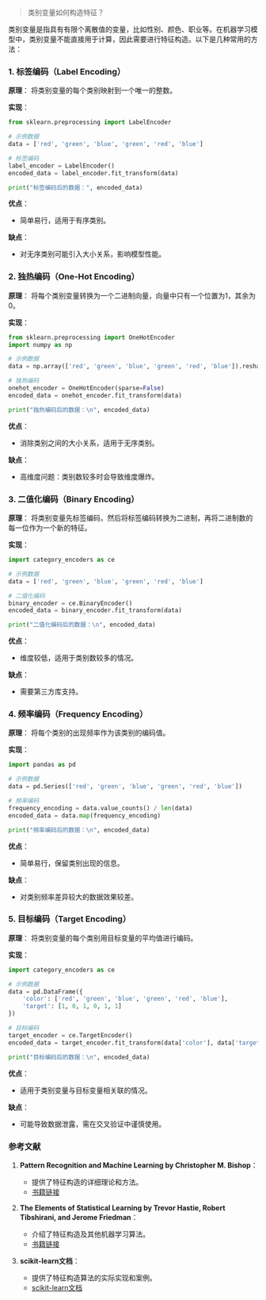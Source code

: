 > 类别变量如何构造特征？


类别变量是指具有有限个离散值的变量，比如性别、颜色、职业等。在机器学习模型中，类别变量不能直接用于计算，因此需要进行特征构造。以下是几种常用的方法：

### 1. 标签编码（Label Encoding）

**原理**：
将类别变量的每个类别映射到一个唯一的整数。

**实现**：
```python
from sklearn.preprocessing import LabelEncoder

# 示例数据
data = ['red', 'green', 'blue', 'green', 'red', 'blue']

# 标签编码
label_encoder = LabelEncoder()
encoded_data = label_encoder.fit_transform(data)

print("标签编码后的数据：", encoded_data)
```

**优点**：
- 简单易行，适用于有序类别。

**缺点**：
- 对无序类别可能引入大小关系，影响模型性能。

### 2. 独热编码（One-Hot Encoding）

**原理**：
将每个类别变量转换为一个二进制向量，向量中只有一个位置为1，其余为0。

**实现**：
```python
from sklearn.preprocessing import OneHotEncoder
import numpy as np

# 示例数据
data = np.array(['red', 'green', 'blue', 'green', 'red', 'blue']).reshape(-1, 1)

# 独热编码
onehot_encoder = OneHotEncoder(sparse=False)
encoded_data = onehot_encoder.fit_transform(data)

print("独热编码后的数据：\n", encoded_data)
```

**优点**：
- 消除类别之间的大小关系，适用于无序类别。

**缺点**：
- 高维度问题：类别数较多时会导致维度爆炸。

### 3. 二值化编码（Binary Encoding）

**原理**：
将类别变量先标签编码，然后将标签编码转换为二进制，再将二进制数的每一位作为一个新的特征。

**实现**：
```python
import category_encoders as ce

# 示例数据
data = ['red', 'green', 'blue', 'green', 'red', 'blue']

# 二值化编码
binary_encoder = ce.BinaryEncoder()
encoded_data = binary_encoder.fit_transform(data)

print("二值化编码后的数据：\n", encoded_data)
```

**优点**：
- 维度较低，适用于类别数较多的情况。

**缺点**：
- 需要第三方库支持。

### 4. 频率编码（Frequency Encoding）

**原理**：
将每个类别的出现频率作为该类别的编码值。

**实现**：
```python
import pandas as pd

# 示例数据
data = pd.Series(['red', 'green', 'blue', 'green', 'red', 'blue'])

# 频率编码
frequency_encoding = data.value_counts() / len(data)
encoded_data = data.map(frequency_encoding)

print("频率编码后的数据：\n", encoded_data)
```

**优点**：
- 简单易行，保留类别出现的信息。

**缺点**：
- 对类别频率差异较大的数据效果较差。

### 5. 目标编码（Target Encoding）

**原理**：
将类别变量的每个类别用目标变量的平均值进行编码。

**实现**：
```python
import category_encoders as ce

# 示例数据
data = pd.DataFrame({
    'color': ['red', 'green', 'blue', 'green', 'red', 'blue'],
    'target': [1, 0, 1, 0, 1, 1]
})

# 目标编码
target_encoder = ce.TargetEncoder()
encoded_data = target_encoder.fit_transform(data['color'], data['target'])

print("目标编码后的数据：\n", encoded_data)
```

**优点**：
- 适用于类别变量与目标变量相关联的情况。

**缺点**：
- 可能导致数据泄露，需在交叉验证中谨慎使用。

### 参考文献

1. **Pattern Recognition and Machine Learning by Christopher M. Bishop**：
   - 提供了特征构造的详细理论和方法。
   - [书籍链接](https://www.springer.com/gp/book/9780387310732)

2. **The Elements of Statistical Learning by Trevor Hastie, Robert Tibshirani, and Jerome Friedman**：
   - 介绍了特征构造及其他机器学习算法。
   - [书籍链接](https://web.stanford.edu/~hastie/ElemStatLearn/)

3. **scikit-learn文档**：
   - 提供了特征构造算法的实际实现和案例。
   - [scikit-learn文档](https://scikit-learn.org/stable/modules/preprocessing.html#encoding-categorical-features)